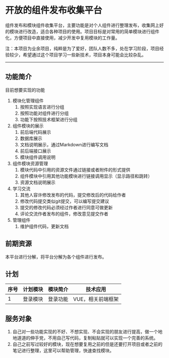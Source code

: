 # 开放的组件发布收集平台

组件发布和模块组件收集平台，主要功能是对个人组件进行整理发布，收集网上好的模块进行改造，适合各种项目的使用。项目目标是对常用的简单模块进行组件化，方便项目中直接使用，减少开发中复用模块的工作量。

注：本项目为业余项目，纯粹是为了爱好，团队人数不多，处在学习阶段，项目经验较少，希望通过这个项目学习一些新技术，项目本身可能会比较杂乱。

---------------------------

## 功能简介

目前想要实现的功能
1. 模块化管理组件
    1. 按照实现语言进行分组
    2. 按照功能对组件进行分组
    3. 功能下按照技术框架进行分组
2. 组件模块的展示
    1. 前后端代码展示
    2. 数据库展示
    3. 文档说明展示，通过Markdown进行编写文档
    4. 前后端接口展示
    5. 模块组件调用说明
3. 组件模块资源管理
    1. 模块代码中引用的资源文件通过链接或者附件的形式提供
    2. 组件模块中引用其他功能模块进行链接调用显示（显示路径和跳转）
    3. 资源文档说明展示
4. 学习交流
    1. 其他人容许修改发布的代码，提交修改后的代码给作者
    2. 修改代码提交类似git提交，可以编写提交建议
    3. 提交的修改代码必须经过作者进行同意可做更新
    4. 评论交流作者发布的组件，修改意见提交作者
5. 管理组件
    1. 维护组件代码，更新文档

## 前期资源
本平台进行分解，将平台分解为各个组件进行发布。
## 计划

| 序号 | 计划模块 | 模块简介 | 技术应用 |
| --- | --- | --- | --- |
|1|登录模块|登录功能|VUE，相关前端框架|

## 服务对象
1. 自己对一些功能实现的不好、不想实现、不会实现的朋友进行提高，做一个地地道道的伸手党，不用自己写代码，复制粘贴就可以实现一个完善的系统。
2. 自己之前写过较好的模块，现在想要复用之前的但是还要打开项目或者之前的笔记进行整理，这里可以帮助管理，快速查找模块。